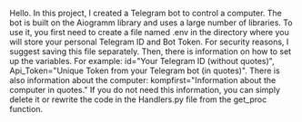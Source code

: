 Hello. In this project, I created a Telegram bot to control a computer. 
The bot is built on the Aiogramm library and uses a large number of libraries. 
To use it, you first need to create a file named .env in the directory where you will store your personal Telegram ID and Bot Token. 
For security reasons, I suggest saving this file separately.
Then, there is information on how to set up the variables. 
For example: id="Your Telegram ID (without quotes)", Api_Token="Unique Token from your Telegram bot (in quotes)". 
There is also information about the computer: kompfirst="Information about the computer in quotes." 
If you do not need this information, you can simply delete it or rewrite the code in the Handlers.py file from the get_proc function.

